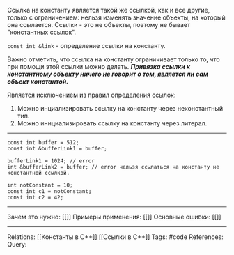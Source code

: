 Ссылка на константу является такой же ссылкой, как и все другие, только с ограничением: нельзя изменять значение объекты, на который она ссылается. Ссылки - это не объекты, поэтому не бывает "константных ссылок". 

`const int &link` - определение ссылки на константу.

Важно отметить, что ссылка на константу ограничивает только то, что при помощи этой ссылки можно делать. ***Привязка ссылки к константному объекту ничего не говорит о том, является ли сам объект константой.*** 

Является исключением из правил определения ссылок:
1. Можно инциализировать ссылку на константу через неконстантный тип.
2. Можно инициализировать ссылку на константу через литерал. 

___
```
const int buffer = 512;
const int &bufferLink1 = buffer;

bufferLink1 = 1024; // error
int &bufferLink2 = buffer; // error нельзя ссылаться на константу не константной ссылкой. 

int notConstant = 10;
const int c1 = notConstant;
const int c2 = 42;

```
___
Зачем это нужно: [[]] 
Примеры применения: [[]] 
Основные ошибки: [[]]
___
Relations: [[Константы в C++]] [[Ссылки в C++]] 
Tags: #code
References: 
Query: 